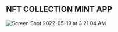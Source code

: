 ## NFT COLLECTION MINT APP
![Screen Shot 2022-05-19 at 3 21 04 AM](https://user-images.githubusercontent.com/54324954/169189947-ab81f8f6-aec3-4ad5-aae0-163e0f6239ce.png)


